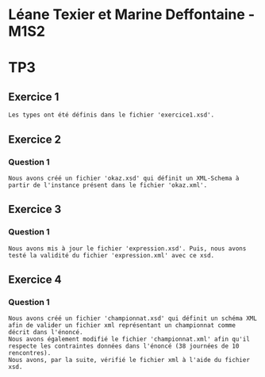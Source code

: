 # Léane Texier et Marine Deffontaine - M1S2
# TP3

## Exercice 1
	Les types ont été définis dans le fichier 'exercice1.xsd'.

## Exercice 2
### Question 1
	Nous avons créé un fichier 'okaz.xsd' qui définit un XML-Schema à partir de l'instance présent dans le fichier 'okaz.xml'.

## Exercice 3
### Question 1
	Nous avons mis à jour le fichier 'expression.xsd'. Puis, nous avons testé la validité du fichier 'expression.xml' avec ce xsd.

## Exercice 4
### Question 1
	Nous avons créé un fichier 'championnat.xsd' qui définit un schéma XML afin de valider un fichier xml représentant un championnat comme décrit dans l'énoncé.  
	Nous avons également modifié le fichier 'championnat.xml' afin qu'il respecte les contraintes données dans l'énoncé (38 journées de 10 rencontres).  
	Nous avons, par la suite, vérifié le fichier xml à l'aide du fichier xsd.
